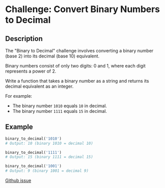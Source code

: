 # Challenge: Convert Binary Numbers to Decimal

## Description

The "Binary to Decimal" challenge involves converting a binary number (base 2)
into its decimal (base 10) equivalent.

Binary numbers consist of only two digits: 0 and 1,
where each digit represents a power of 2.

Write a function that takes a binary number as a string
and returns its decimal equivalent as an integer.

For example:

- The binary number `1010` equals `10` in decimal.
- The binary number `1111` equals `15` in decimal.

## Example

```python
binary_to_decimal('1010')
# Output: 10 (binary 1010 = decimal 10)

binary_to_decimal('1111')
# Output: 15 (binary 1111 = decimal 15)

binary_to_decimal('1001')
# Output: 9 (binary 1001 = decimal 9)
```

[Github issue](https://github.com/MIT-Emerging-Talent/ET6-foundations-group-04/issues/15)
